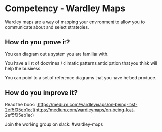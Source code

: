 # Competency - Wardley Maps

Wardley maps are a way of mapping your environment to allow you to communicate about and select strategies.

## How do you prove it?

You can diagram out a system you are familiar with.  

You have a list of doctrines / climatic patterns anticipation that you think will help the business.

You can point to a set of reference diagrams that you have helped produce.

## How do you improve it?

Read the book: [https://medium.com/wardleymaps/on-being-lost-2ef5f05eb1ec](https://medium.com/wardleymaps/on-being-lost-2ef5f05eb1ec) 

Join the working group on slack: #wardley-maps

